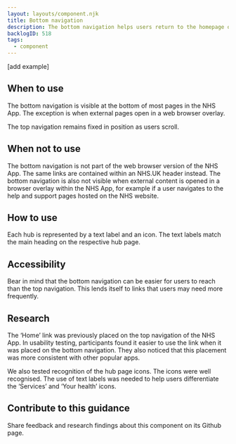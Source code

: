 ```yaml
---
layout: layouts/component.njk
title: Bottom navigation
description: The bottom navigation helps users return to the homepage or move to a hub page.
backlogID: 518
tags:
  - component
---
```


[add example]

## When to use

The bottom navigation is visible at the bottom of most pages in the NHS App. The exception is when external pages open in a web browser overlay.

The top navigation remains fixed in position as users scroll.

## When not to use

The bottom navigation is not part of the web browser version of the NHS App. The same links are contained within an NHS.UK header instead. The bottom navigation is also not visible when external content is opened in a browser overlay within the NHS App, for example if a user navigates to the help and support pages hosted on the NHS website.

## How to use

Each hub is represented by a text label and an icon. The text labels match the main heading on the respective hub page.

## Accessibility

Bear in mind that the bottom navigation can be easier for users to reach than the top navigation. This lends itself to links that users may need more frequently.

## Research

The ‘Home’ link was previously placed on the top navigation of the NHS App. In usability testing, participants found it easier to use the link when it was placed on the bottom navigation. They also noticed that this placement was more consistent with other popular apps.

We also tested recognition of the hub page icons. The icons were well recognised. The use of text labels was needed to help users differentiate the ‘Services’ and ‘Your health’ icons.

## Contribute to this guidance

Share feedback and research findings about this component on its Github page. 